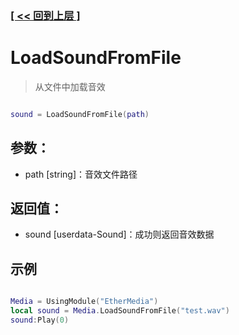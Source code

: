 ### [[ << 回到上层 ]](README.md)

# LoadSoundFromFile

> 从文件中加载音效

```lua

sound = LoadSoundFromFile(path)

```

## 参数：

+ path [string]：音效文件路径

## 返回值：

+ sound [userdata-Sound]：成功则返回音效数据

## 示例

```lua

Media = UsingModule("EtherMedia")
local sound = Media.LoadSoundFromFile("test.wav")
sound:Play(0)

```